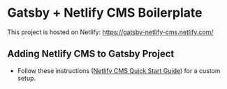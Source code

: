 # Gatsby + Netlify CMS Boilerplate

This project is hosted on Netlify: https://gatsby-netlify-cms.netlify.com/

## Adding Netlify CMS to Gatsby Project
- Follow these instructions ([Netlify CMS Quick Start Guide](https://www.netlifycms.org/docs/quick-start/)) for a custom setup.
